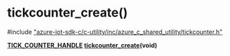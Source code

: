 # tickcounter_create()

\#include ["azure-iot-sdk-c/c-utility/inc/azure_c_shared_utility/tickcounter.h"](../iot-c-ref-tickcounter-h.md)  

**[TICK_COUNTER_HANDLE](#tickcounter_8h_1ae768079d7100885a5f7a14c1e474356a) [tickcounter_create](#tickcounter_8h_1a58975c98066c833f9a78ec40f8a9da51)(void)**

